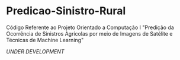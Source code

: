 # Predicao-Sinistro-Rural
Código Referente ao Projeto Orientado a Computação I "Predição da Ocorrência de Sinistros Agrícolas por meio de Imagens de Satélite e Técnicas de Machine Learning"

*UNDER DEVELOPMENT*
